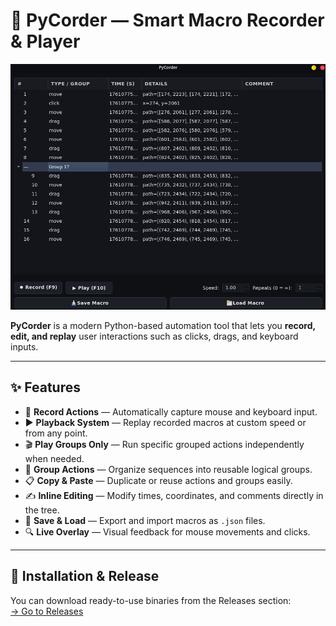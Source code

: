 # 🧠 PyCorder — Smart Macro Recorder & Player

![Screenshot](assets/pycorder.png)

**PyCorder** is a modern Python-based automation tool that lets you **record, edit, and replay** user interactions such as clicks, drags, and keyboard inputs.

---

## ✨ Features

- 🎥 **Record Actions** — Automatically capture mouse and keyboard input.  
- ▶️ **Playback System** — Replay recorded macros at custom speed or from any point.  
- 🎬 **Play Groups Only** — Run specific grouped actions independently when needed.  
- 🧩 **Group Actions** — Organize sequences into reusable logical groups.  
- 📋 **Copy & Paste** — Duplicate or reuse actions and groups easily.  
- ✍️ **Inline Editing** — Modify times, coordinates, and comments directly in the tree.  
- 💾 **Save & Load** — Export and import macros as `.json` files.  
- 🔍 **Live Overlay** — Visual feedback for mouse movements and clicks.

---

## 🚀 Installation & Release

You can download ready-to-use binaries from the Releases section:  
[→ Go to Releases](https://github.com/cruv3/PyCorder/releases)